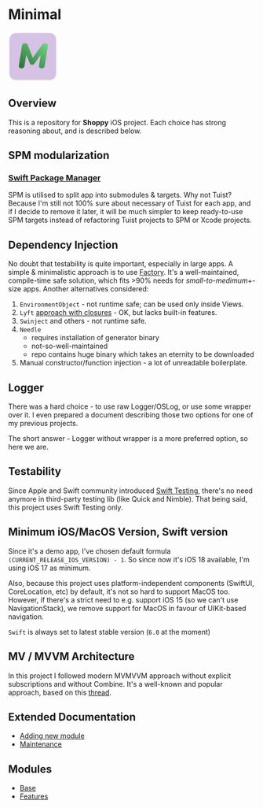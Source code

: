 # Minimal

<img src="App/Resources/Assets.xcassets/AppIcon.appiconset/AppIcon_MacOS_512@2x.png" style="height: 100px"/>

## Overview
This is a repository for **Shoppy** iOS project.
Each choice has strong reasoning about, and is described below.

## SPM modularization
### [Swift Package Manager](https://www.swift.org/documentation/package-manager/)
SPM is utilised to split app into submodules & targets. Why not Tuist?
Because I'm still not 100% sure about necessary of Tuist for each app, and if I decide to remove it later,
it will be much simpler to keep ready-to-use SPM targets instead of refactoring Tuist projects to SPM or Xcode projects.

## Dependency Injection
No doubt that testability is quite important, especially in large apps.
A simple & minimalistic approach is to use [Factory](https://github.com/hmlongco/Factory).
It's a well-maintained, compile-time safe solution, which fits >90% needs for _small-to-medimum+_-size apps.
Another alternatives considered:
1. `EnvironmentObject` - not runtime safe; can be used only inside Views.
2. `Lyft` [approach with closures](https://noahgilmore.com/blog/swift-dependency-injection/) - OK, but lacks built-in features.
3. `Swinject` and others - not runtime safe.
4. `Needle`
   - requires installation of generator binary
   - not-so-well-maintained
   - repo contains huge binary which takes an eternity to be downloaded
5. Manual constructor/function injection - a lot of unreadable boilerplate.

## Logger
There was a hard choice - to use raw Logger/OSLog, or use some wrapper over it.
I even prepared a document describing those two options for one of my previous projects.

The short answer - Logger without wrapper is a more preferred option, so here we are.

## Testability
Since Apple and Swift community introduced [Swift Testing](https://developer.apple.com/xcode/swift-testing/),
there's no need anymore in third-party testing lib (like Quick and Nimble).
That being said, this project uses Swift Testing only.

## Minimum iOS/MacOS Version, Swift version
Since it's a demo app, I've chosen default formula `(CURRENT_RELEASE_IOS_VERSION) - 1`.
So since now it's iOS 18 available, I'm using iOS 17 as minimum.

Also, because this project uses platform-independent components (SwiftUI, CoreLocation, etc) by default,
it's not so hard to support MacOS too.
However, if there's a strict need to e.g. support iOS 15 (so we can't use NavigationStack), we remove support for MacOS
in favour of UIKit-based navigation.

`Swift` is always set to latest stable version (`6.0` at the moment)

## MV / MVVM Architecture
In this project I followed modern MVMVVM approach without explicit subscriptions and without Combine.
It's a well-known and popular approach, based on this [thread](https://forums.developer.apple.com/forums/thread/699003).

## Extended Documentation
- [Adding new module](Docs/adding_new_module.md)
- [Maintenance](Docs/maintenance.md)

## Modules
- [Base](Packages/Base/README.md)
- [Features](Packages/Features/README.md)
